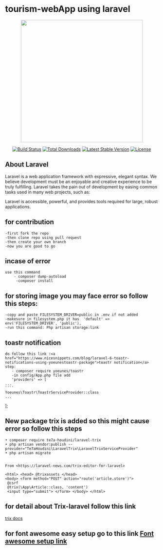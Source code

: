 
# tourism-webApp using laravel


<p align="center"><a href="https://laravel.com" target="_blank"><img src="https://raw.githubusercontent.com/laravel/art/master/logo-lockup/5%20SVG/2%20CMYK/1%20Full%20Color/laravel-logolockup-cmyk-red.svg" width="400"></a></p>

<p align="center">
<a href="https://travis-ci.org/laravel/framework"><img src="https://travis-ci.org/laravel/framework.svg" alt="Build Status"></a>
<a href="https://packagist.org/packages/laravel/framework"><img src="https://poser.pugx.org/laravel/framework/d/total.svg" alt="Total Downloads"></a>
<a href="https://packagist.org/packages/laravel/framework"><img src="https://poser.pugx.org/laravel/framework/v/stable.svg" alt="Latest Stable Version"></a>
<a href="https://packagist.org/packages/laravel/framework"><img src="https://poser.pugx.org/laravel/framework/license.svg" alt="License"></a>
</p>

## About Laravel

Laravel is a web application framework with expressive, elegant syntax. We believe development must be an enjoyable and creative experience to be truly fulfilling. Laravel takes the pain out of development by easing common tasks used in many web projects, such as:

Laravel is accessible, powerful, and provides tools required for large, robust applications.

## for contribution
    -first fork the repo
    -then clone repo using pull request
    -then create your own branch 
    -now you are good to go
## incase of error </br>
    use this command
        - composer dump-autoload
         -composer install

  ## for storing image you may face error so follow this steps:
    -copy and paste FILESYSTEM_DRIVER=public in .env if not added
    -makesure in filesystem.php it has  'default' => env('FILESYSTEM_DRIVER', 'public'),
    -run this command: Php artisan storage:link 
    
 ## toastr notification 
    do follow this link :<a href="https://www.nicesnippets.com/blog/laravel-6-toastr-notifications-using-yoeunestoastr-package">toastr notification</a>
    step:
       - composer require yoeunes/toastr
       -in config/App.php file add 
       'providers' => [
    ...
    ````
    Yoeunes\Toastr\ToastrServiceProvider::class
    ...
]; 

     

 ## New package trix is added so this might cause error so follow this steps
      

	• composer require te7a-houdini/laravel-trix
	• php artisan vendor:publish --provider="Te7aHoudini\LaravelTrix\LaravelTrixServiceProvider"
	• php artisan migrate
	

    From <https://laravel-news.com/trix-editor-for-laravel> 

    <html> <head> @trixassets </head> 
    <body> <form method="POST" action="route('article.store')">
     @csrf
     @trix(\App\Article::class, 'content')
     <input type="submit"> </form> </body> </html>
 ## for detail about Trix-laravel follow this link
 <a href="https://github.com/amaelftah/laravel-trix">trix docs</a>
 ## for font awesome easy setup go to this link <a href="https://laracasts.com/discuss/channels/guides/laravel-font-awesome-5-how-to-install">Font awesome setup link</a>
